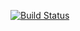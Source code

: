 [![Build Status](https://travis-ci.org/supermarin/Alcatraz.svg?branch=master)](https://travis-ci.org/supermarin/Alcatraz)
